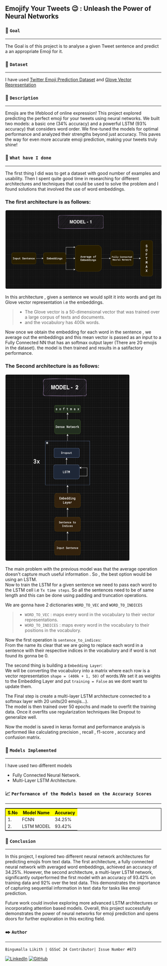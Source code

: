 ## **Emojify Your Tweets 😉 : Unleash the Power of Neural Networks**

### 🎯 **`Goal`**
---
The Goal is of this project is to analyse a given Tweet sentence and predict a an appropriate Emoji for it.

### 🧵 **`Dataset`**
---
I have used [Twitter Emoji Prediction Dataset](https://www.kaggle.com/datasets/hariharasudhanas/twitter-emoji-prediction) and [Glove Vector Representation](https://www.kaggle.com/datasets/watts2/glove6b50dtxt)

### 🧾 **`Description`** 
---
Emojis are the lifeblood of online expression! This project explored predicting the perfect emoji for your tweets using neural networks. We built two models: a basic one (34% accuracy) and a powerful LSTM (93% accuracy) that considers word order. We fine-tuned the models for optimal performance and analyzed their strengths beyond just accuracy. This paves the way for even more accurate emoji prediction, making your tweets truly shine! 

### 🧮 **`What have I done`**
---
The first thing I did was to get a dataset with good number of examples and usability.
Then I spent quite good time in researching for different architectures and techniques that could be used to solve the problem and I found solutions that involved the use of word embeddings.

<h3>The first architecture is as follows:</h3>
<img src="./Images/Model1_Architecture.png" style = "border : 1px dashed white; border-radius:5px;"></img>

In this architecture , given a sentence we would split it into words and get its Glove vector representation i.e the embeddings. 
> - The Glove vector is a 50-dimensional vector that was trained over a large corpus of texts and documents.
> - and the vocabulory has 400k words.

Now once we obtain the embedding for each word in the sentence , we average out the embeddings and this mean vector is passed as an input to a Fully Connected NN that has an softmax output layer (There are 20 emojis in the dataset).
the model is then trained and results in a satifactory performance. 

<h3>The Second architecture is as follows:</h3>
<img src="./Images/Model2_Architecture.png" style = "border : 1px dashed white; border-radius:5px;" height = 600 width = 400></img>

The main problem with the previous model was that the average operation doesn't capture much useful information . So , the best option would be using an LSTM.<br>
Now to train the LSTM for a given sentence we need to pass each word to the LSTM cell 
i.e `Tx time steps`. So all the sentences need to be of same length and this can be done using padding and truncation operations.

We are gonna have 2 dictionaries `WORD_TO_VEC` and `WORD_TO_INDICES` <br>
> - `WORD_TO_VEC` : maps every word in the vocabulary to their vector representations.
> - `WORD_TO_INDICES` : maps every word in the vocabulary to their positions in the vocabulory.

Now the first operation is `sentence_to_indices`:<br>From the name its clear that we are going to replace each word in a sentence with their respective indices in the vocabulory and if word is not found its gonna be 0.

The second thing is building a `Embedding Layer`:<br>We will be converting the vocabulory into a matrix where each row is a vector representation `shape = (400k + 1, 50)` of words.We set it as weights to the Embedding Layer and put `training = False` as we dont want to update them.

The Final step is create a multi-layer LSTM architecture connected to a softmax layer with 20 units(20 emojis...).<br>
The model is then trained over 50 epochs and made to overfit the training data. Once it overfits use regularization techniques like Dropout to generalize well.

Now the model is saved in keras format and performance analysis is performed like calculating precision , recall , f1-score , accuracy and confusion matrix.

### 🚀 **`Models Implemented`**
 ---
I have used two different models 
- Fully Connected Neural Network.
- Multi-Layer LSTM Architecture.


### 📈 **`Performance of the Models based on the Accuracy Scores`**
---
<style>
    th{
        color : black;
        background-color:yellow;
    }
</style>
<table style = "border: 1px solid black;">
    <tr>
        <th>S.No</th>
        <th>Model Name</th>
        <th>Accuracy</th>
    </tr>
    <tr>
        <td>1.</td>
        <td>FCNN</td>
        <td>34.25%</td>
    </tr>
    <tr>
        <td>2.</td>
        <td>LSTM MODEL</td>
        <td>93.42%</td>
    </tr>
<table>

### 📢 **`Conclusion`**
---

In this project, I explored two different neural network architectures for predicting emojis from text data. The first architecture, a fully connected neural network with averaged word embeddings, achieved an accuracy of 34.25%. However, the second architecture, a multi-layer LSTM network, significantly outperformed the first model with an accuracy of 93.42% on training data and 92% over the test data. This demonstrates the importance of capturing sequential information in text data for tasks like emoji prediction.

Future work could involve exploring more advanced LSTM architectures or incorporating attention based models. Overall, this project successfully demonstrates the power of neural networks for emoji prediction and opens doors for further exploration in this exciting field.

### ✒️  **`Author`**
---
`Bingumalla Likith |
GSSoC 24 Contributor|
Issue Number #673`

[![LinkedIn](https://img.shields.io/badge/linkedin-%230077B5.svg?style=for-the-badge&logo=linkedin&logoColor=white)](www.linkedin.com/in/bingumalla-likith-2633392b9)  [![GitHub](https://img.shields.io/badge/github-%23121011.svg?style=for-the-badge&logo=github&logoColor=white)](https://github.com/binguliki)